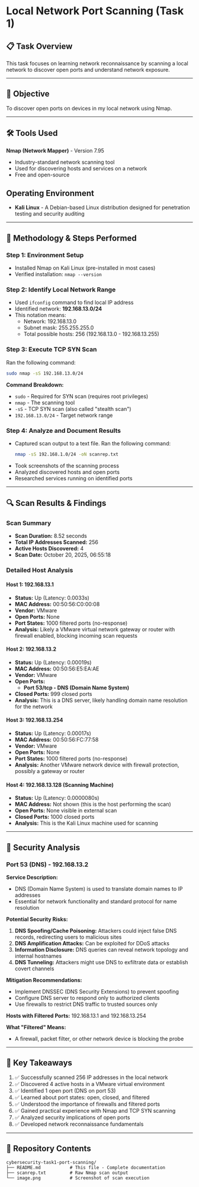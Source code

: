 
# Local Network Port Scanning (Task 1)

## 📋 Task Overview
This task focuses on learning network reconnaissance by scanning a local network to discover open ports and understand network exposure. 

---

## 🎯 Objective
To discover open ports on devices in my local network using Nmap.

---

## 🛠️ Tools Used


**Nmap (Network Mapper)** - Version 7.95
  - Industry-standard network scanning tool
  - Used for discovering hosts and services on a network
  - Free and open-source

## Operating Environment
- **Kali Linux** - A Debian-based Linux distribution designed for penetration testing and security auditing

---

## 📝 Methodology & Steps Performed

### Step 1: Environment Setup
- Installed Nmap on Kali Linux (pre-installed in most cases)
- Verified installation: `nmap --version`

### Step 2: Identify Local Network Range
- Used `ifconfig` command to find local IP address
- Identified network: **192.168.13.0/24**
- This notation means:
  - Network: 192.168.13.0
  - Subnet mask: 255.255.255.0
  - Total possible hosts: 256 (192.168.13.0 - 192.168.13.255)

### Step 3: Execute TCP SYN Scan
Ran the following command:
```bash
sudo nmap -sS 192.168.13.0/24
```

**Command Breakdown:**
- `sudo` - Required for SYN scan (requires root privileges)
- `nmap` - The scanning tool
- `-sS` - TCP SYN scan (also called "stealth scan")
- `192.168.13.0/24` - Target network range

### Step 4: Analyze and Document Results
- Captured scan output to a text file. Ran the following command:
  ```bash
  nmap -sS 192.168.1.0/24 -oN scanrep.txt
  ```
- Took screenshots of the scanning process
- Analyzed discovered hosts and open ports
- Researched services running on identified ports

---

## 🔍 Scan Results & Findings

### Scan Summary
- **Scan Duration:** 8.52 seconds
- **Total IP Addresses Scanned:** 256
- **Active Hosts Discovered:** 4
- **Scan Date:** October 20, 2025, 06:55:18

### Detailed Host Analysis

#### Host 1: 192.168.13.1
- **Status:** Up (Latency: 0.0033s)
- **MAC Address:** 00:50:56:C0:00:08
- **Vendor:** VMware
- **Open Ports:** None
- **Port States:** 1000 filtered ports (no-response)
- **Analysis:** Likely a VMware virtual network gateway or router with firewall enabled, blocking incoming scan requests

#### Host 2: 192.168.13.2
- **Status:** Up (Latency: 0.00019s)
- **MAC Address:** 00:50:56:E5:EA:AE
- **Vendor:** VMware
- **Open Ports:** 
  - **Port 53/tcp - DNS (Domain Name System)**
- **Closed Ports:** 999 closed ports
- **Analysis:** This is a DNS server, likely handling domain name resolution for the network

#### Host 3: 192.168.13.254
- **Status:** Up (Latency: 0.00017s)
- **MAC Address:** 00:50:56:FC:77:58
- **Vendor:** VMware
- **Open Ports:** None
- **Port States:** 1000 filtered ports (no-response)
- **Analysis:** Another VMware network device with firewall protection, possibly a gateway or router

#### Host 4: 192.168.13.128 (Scanning Machine)
- **Status:** Up (Latency: 0.0000080s)
- **MAC Address:** Not shown (this is the host performing the scan)
- **Open Ports:** None visible in external scan
- **Closed Ports:** 1000 closed ports
- **Analysis:** This is the Kali Linux machine used for scanning

---

## 🔐 Security Analysis

### Port 53 (DNS) - 192.168.13.2

**Service Description:**
- DNS (Domain Name System) is used to translate domain names to IP addresses
- Essential for network functionality and standard protocol for name resolution

**Potential Security Risks:**
1. **DNS Spoofing/Cache Poisoning:** Attackers could inject false DNS records, redirecting users to malicious sites
2. **DNS Amplification Attacks:** Can be exploited for DDoS attacks
3. **Information Disclosure:** DNS queries can reveal network topology and internal hostnames
4. **DNS Tunneling:** Attackers might use DNS to exfiltrate data or establish covert channels

**Mitigation Recommendations:**
- Implement DNSSEC (DNS Security Extensions) to prevent spoofing
- Configure DNS server to respond only to authorized clients
- Use firewalls to restrict DNS traffic to trusted sources only


**Hosts with Filtered Ports:** 192.168.13.1 and 192.168.13.254

**What "Filtered" Means:**
- A firewall, packet filter, or other network device is blocking the probe


---



## 🚀 Key Takeaways

1. ✅ Successfully scanned 256 IP addresses in the local network
2. ✅ Discovered 4 active hosts in a VMware virtual environment
3. ✅ Identified 1 open port (DNS on port 53)
4. ✅ Learned about port states: open, closed, and filtered
5. ✅ Understood the importance of firewalls and filtered ports
6. ✅ Gained practical experience with Nmap and TCP SYN scanning
7. ✅ Analyzed security implications of open ports
8. ✅ Developed network reconnaissance fundamentals

---


## 📂 Repository Contents

```
cybersecurity-task1-port-scanning/
├── README.md           # This file - Complete documentation
├── scanrep.txt         # Raw Nmap scan output
└── image.png           # Screenshot of scan execution
```


